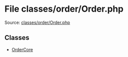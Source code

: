 File classes/order/Order.php
=========
Source: [classes/order/Order.php](https://github.com/PrestaShop/PrestaShop/blob/1.6.1.1/classes/order/Order.php)


Classes
-------

* [OrderCore](class.OrderCore)

